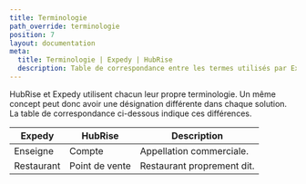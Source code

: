 ```yaml
---
title: Terminologie
path_override: terminologie
position: 7
layout: documentation
meta:
  title: Terminologie | Expedy | HubRise
  description: Table de correspondance entre les termes utilisés par Expedy et HubRise pour le même concept. Connectez vos apps et synchronisez vos données.
---
```


HubRise et Expedy utilisent chacun leur propre terminologie. Un même concept peut donc avoir une désignation différente dans chaque solution. La table de correspondance ci-dessous indique ces différences.

| Expedy     | HubRise        | Description                |
| ---------- | -------------- | -------------------------- |
| Enseigne   | Compte         | Appellation commerciale.   |
| Restaurant | Point de vente | Restaurant proprement dit. |
